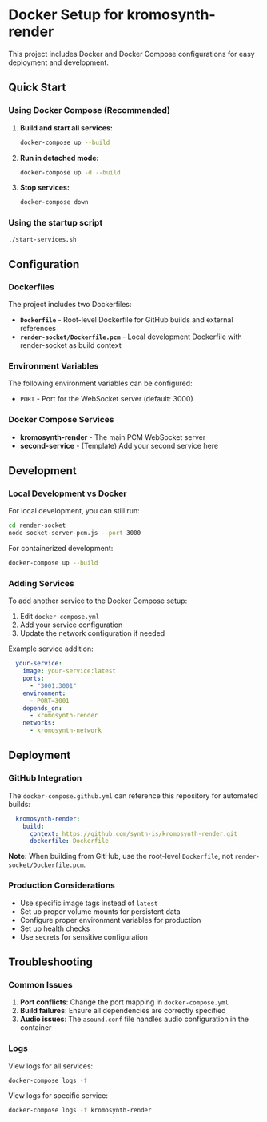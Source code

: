 # Docker Setup for kromosynth-render

This project includes Docker and Docker Compose configurations for easy deployment and development.

## Quick Start

### Using Docker Compose (Recommended)

1. **Build and start all services:**
   ```bash
   docker-compose up --build
   ```

2. **Run in detached mode:**
   ```bash
   docker-compose up -d --build
   ```

3. **Stop services:**
   ```bash
   docker-compose down
   ```

### Using the startup script

```bash
./start-services.sh
```

## Configuration

### Dockerfiles

The project includes two Dockerfiles:

- **`Dockerfile`** - Root-level Dockerfile for GitHub builds and external references
- **`render-socket/Dockerfile.pcm`** - Local development Dockerfile with render-socket as build context

### Environment Variables

The following environment variables can be configured:

- `PORT` - Port for the WebSocket server (default: 3000)

### Docker Compose Services

- **kromosynth-render** - The main PCM WebSocket server
- **second-service** - (Template) Add your second service here

## Development

### Local Development vs Docker

For local development, you can still run:
```bash
cd render-socket
node socket-server-pcm.js --port 3000
```

For containerized development:
```bash
docker-compose up --build
```

### Adding Services

To add another service to the Docker Compose setup:

1. Edit `docker-compose.yml`
2. Add your service configuration
3. Update the network configuration if needed

Example service addition:
```yaml
  your-service:
    image: your-service:latest
    ports:
      - "3001:3001"
    environment:
      - PORT=3001
    depends_on:
      - kromosynth-render
    networks:
      - kromosynth-network
```

## Deployment

### GitHub Integration

The `docker-compose.github.yml` can reference this repository for automated builds:

```yaml
  kromosynth-render:
    build:
      context: https://github.com/synth-is/kromosynth-render.git
      dockerfile: Dockerfile
```

**Note:** When building from GitHub, use the root-level `Dockerfile`, not `render-socket/Dockerfile.pcm`.

### Production Considerations

- Use specific image tags instead of `latest`
- Set up proper volume mounts for persistent data
- Configure proper environment variables for production
- Set up health checks
- Use secrets for sensitive configuration

## Troubleshooting

### Common Issues

1. **Port conflicts**: Change the port mapping in `docker-compose.yml`
2. **Build failures**: Ensure all dependencies are correctly specified
3. **Audio issues**: The `asound.conf` file handles audio configuration in the container

### Logs

View logs for all services:
```bash
docker-compose logs -f
```

View logs for specific service:
```bash
docker-compose logs -f kromosynth-render
```
